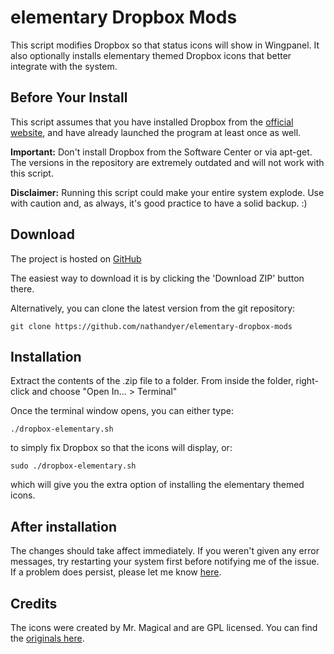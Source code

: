 # elementary Dropbox Mods
This script modifies Dropbox so that status icons will show in Wingpanel. It also optionally installs elementary themed Dropbox icons that better integrate with the system.

## Before Your Install
This script assumes that you have installed Dropbox from the [official website](https://dropbox.com/download), and have already launched the program at least once as well.

**Important:** Don't install Dropbox from the Software Center or via apt-get. The versions in the repository are extremely outdated and will not work with this script.

**Disclaimer:** Running this script could make your entire system explode. Use with caution and, as always, it's good practice to have a solid backup. :)

## Download

The project is hosted on [GitHub](https://github.com/nathandyer/elementary-dropbox-mods)

The easiest way to download it is by clicking the 'Download ZIP' button there.

Alternatively, you can clone the latest version from the git repository:

    git clone https://github.com/nathandyer/elementary-dropbox-mods


## Installation

Extract the contents of the .zip file to a folder. From inside the folder, right-click and choose "Open In... > Terminal"

Once the terminal window opens, you can either type:

    ./dropbox-elementary.sh

to simply fix Dropbox so that the icons will display, or:

    sudo ./dropbox-elementary.sh

which will give you the extra option of installing the elementary themed icons.

## After installation

The changes should take affect immediately. If you weren't given any error messages, try restarting your system first before notifying me of the issue. If a problem does persist, please let me know [here](https://github.com/nathandyer/elementary-dropbox-mods/issues).

## Credits

The icons were created by Mr. Magical and are GPL licensed. You can find the [originals here](http://gnome-look.org/content/show.php/Dropbox+for+Elementary+%235?content=134298).

